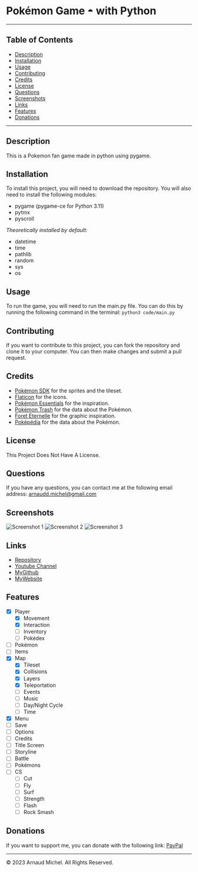 # Pokémon Game ◓ with Python

---
## Table of Contents
- [Description](#description)
- [Installation](#installation)
- [Usage](#usage)
- [Contributing](#contributing)
- [Credits](#credits)
- [License](#license)
- [Questions](#questions)
- [Screenshots](#screenshots)
- [Links](#links)
- [Features](#features)
- [Donations](#donations)

---
## Description
This is a Pokemon fan game made in python using pygame.

## Installation
To install this project, you will need to download the repository. You will also need to install the following modules:
- pygame (pygame-ce for Python 3.11)
- pytmx
- pyscroll

_Theoretically installed by default_:
- datetime
- time
- pathlib
- random
- sys
- os

## Usage
To run the game, you will need to run the main.py file. You can do this by running the following command in the terminal:
```python3 code/main.py```

## Contributing
If you want to contribute to this project, you can fork the repository and clone it to your computer. You can then make changes and submit a pull request.

## Credits
- [Pokémon SDK](https://pokemonworkshop.com/fr/sdk) for the sprites and the tileset.
- [Flaticon](https://www.flaticon.com/) for the icons.
- [Pokémon Essentials](https://essentialsdocs.fandom.com/wiki/Essentials_Docs_Wiki) for the inspiration.
- [Pokémon Trash](https://www.pokemontrash.com/) for the data about the Pokémon.
- [Foret Eternelle](https://www.pokemonforeteternelle.com/) for the graphic inspiration.
- [Poképédia](https://www.pokepedia.fr/) for the data about the Pokémon.

## License
This Project Does Not Have A License.

## Questions
If you have any questions, you can contact me at the following email address: <a> arnaudd.michel@gmail.com </a>

## Screenshots
![Screenshot 1](https://media.discordapp.net/attachments/820340493774356493/1101275013216227418/item.png?width=1170&height=658)
![Screenshot 2](https://media.discordapp.net/attachments/820340493774356493/1101275013719535737/save.png?width=1170&height=658)
![Screenshot 3](https://media.discordapp.net/attachments/820340493774356493/1101275014017318953/view.png?width=1170&height=658)

## Links
- [Repository](https://github.com/MrArnaudMichel/Projet_Pokemon)
- [Youtube Channel](https://www.youtube.com/channel/UC5-MVwnE8p-8YvdTBkLhYKg)
- [MyGithub](https://github.com/MrArnaudMichel)
- [MyWebsite](https://mrarnaudmichel.github.io)

## Features
- [x] Player
  - [x] Movement
  - [x] Interaction
  - [ ] Inventory
  - [ ] Pokédex
- [ ] Pokémon
- [ ] Items
- [x] Map
  - [x] Tileset
  - [x] Collisions
  - [x] Layers
  - [x] Teleportation
  - [ ] Events
  - [ ] Music
  - [ ] Day/Night Cycle
  - [ ] Time
- [x] Menu
- [ ] Save
- [ ] Options
- [ ] Credits
- [ ] Title Screen
- [ ] Storyline
- [ ] Battle
- [ ] Pokémons
- [ ] CS
  - [ ] Cut
  - [ ] Fly
  - [ ] Surf
  - [ ] Strength
  - [ ] Flash
  - [ ] Rock Smash

## Donations
If you want to support me, you can donate with the following link: [PayPal](https://paypal.me/arnaud134)

---
© 2023 Arnaud Michel. All Rights Reserved.
